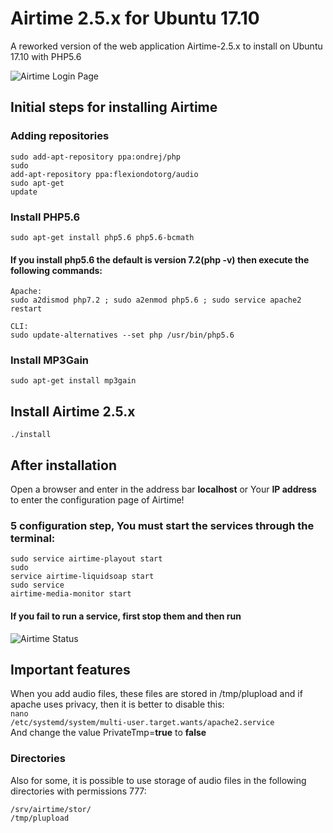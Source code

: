 # Airtime 2.5.x for Ubuntu 17.10
A reworked version of the web application Airtime-2.5.x to install on Ubuntu 17.10 with PHP5.6

![Airtime Login Page](http://s010.radikal.ru/i313/1711/27/4511afd9e0b1.png)

## Initial steps for installing Airtime

### Adding repositories
<code>sudo add-apt-repository ppa:ondrej/php</code><br>
<code>sudo add-apt-repository ppa:flexiondotorg/audio</code><br>
<code>sudo apt-get update</code>

### Install PHP5.6
<code>sudo apt-get install php5.6 php5.6-bcmath</code>

#### If you install php5.6 the default is version 7.2(php -v) then execute the following commands:
```
Apache:
sudo a2dismod php7.2 ; sudo a2enmod php5.6 ; sudo service apache2 restart

CLI:
sudo update-alternatives --set php /usr/bin/php5.6
```

### Install MP3Gain
<code>sudo apt-get install mp3gain</code>

## Install Airtime 2.5.x
<code>./install</code>

## After installation
Open a browser and enter in the address bar <strong>localhost</strong> or Your <strong>IP address</strong> to enter the configuration page of Airtime!

### 5 configuration step, You must start the services through the terminal:
<code>sudo service airtime-playout start</code><br>
<code>sudo service airtime-liquidsoap start</code><br>
<code>sudo service airtime-media-monitor start</code><br>

#### If you fail to run a service, first stop them and then run
![Airtime Status](http://s015.radikal.ru/i330/1711/38/3402ab9ecddf.png)

## Important features
When you add audio files, these files are stored in /tmp/plupload and if apache uses privacy, then it is better to disable this:<br>
<code>nano /etc/systemd/system/multi-user.target.wants/apache2.service</code><br>
And change the value PrivateTmp=<strong>true</strong> to <strong>false</strong>

### Directories
Also for some, it is possible to use storage of audio files in the following directories with permissions 777:
```
/srv/airtime/stor/
/tmp/plupload
```
